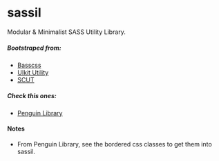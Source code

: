 # sassil

Modular & Minimalist SASS Utility Library.

##### Bootstraped from:
- [Basscss](http://basscss.com/)
- [UIkit Utility](http://getuikit.com/docs/utility.html)
- [SCUT](http://davidtheclark.github.io/scut/)

##### Check this ones:
- [Penguin Library](https://github.com/Penguin-Library/penguin)

#### Notes
- From Penguin Library, see the bordered css classes to get them into sassil.

